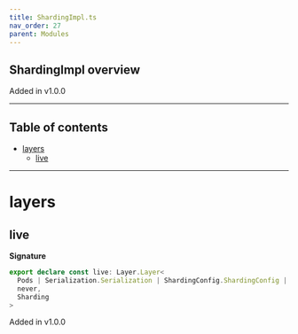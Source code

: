 ```yaml
---
title: ShardingImpl.ts
nav_order: 27
parent: Modules
---
```


## ShardingImpl overview

Added in v1.0.0

---

<h2 class="text-delta">Table of contents</h2>

- [layers](#layers)
  - [live](#live)

---

# layers

## live

**Signature**

```ts
export declare const live: Layer.Layer<
  Pods | Serialization.Serialization | ShardingConfig.ShardingConfig | ShardManagerClient | Storage.Storage,
  never,
  Sharding
>
```

Added in v1.0.0
